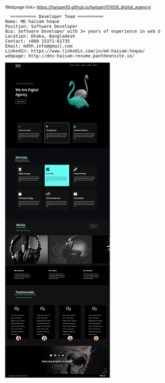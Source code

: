 Webpage link= https://haisam10.github.io/haisam101006_digital_agency/

<pre>
  ========== Developer Team ==========
Name: MD haisam hoque
Position: Software Developer
Bio: Software Developer with 3+ years of experience in web development.
Location: Dhaka, Bangladesh
Contact: +880 15371-61735
Email: mdhh.info@gmail.com
LinkedIn: https://www.linkedin.com/in/md-haisam-hoque/
webpage: http://dev-haisam-resume.pantheonsite.io/
</pre>

<img src="https://raw.githubusercontent.com/haisam10/haisam101006_digital_agency/refs/heads/main/haisam10.github.io_haisam101006_digital_agency_.png"/>
